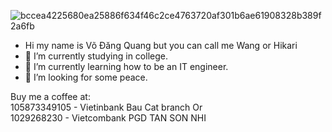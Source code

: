 ![bccea4225680ea25886f634f46c2ce4763720af301b6ae61908328b389f2a6fb](https://user-images.githubusercontent.com/94774447/146408630-4decf956-1ffb-4e30-8c6a-f881ef93394a.jpg)



- Hi my name is Võ Đăng Quang but you can call me Wang or Hikari
- 🔭 I’m currently studying in college.
- 🌱 I’m currently learning how to be an IT engineer.
- 🤔 I’m looking for some peace.



Buy me a coffee at:
        <br> 105873349105 - Vietinbank Bau Cat branch
Or      <br> 1029268230 - Vietcombank PGD TAN SON NHI
